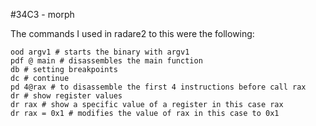 #34C3 - morph

The commands I used in radare2 to this were the following:
```
ood argv1 # starts the binary with argv1
pdf @ main # disassembles the main function
db # setting breakpoints
dc # continue
pd 4@rax # to disassemble the first 4 instructions before call rax
dr # show register values
dr rax # show a specific value of a register in this case rax
dr rax = 0x1 # modifies the value of rax in this case to 0x1
```